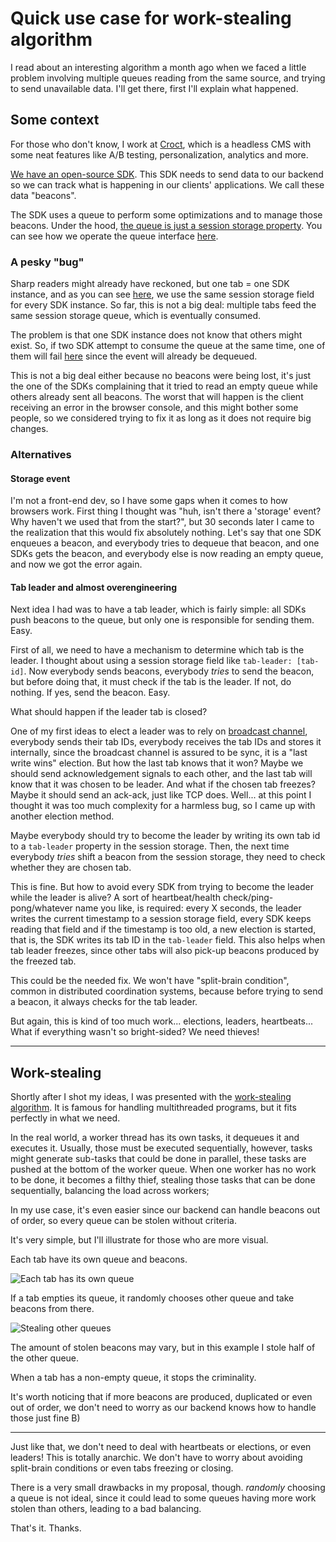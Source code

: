 # Quick use case for work-stealing algorithm

I read about an interesting algorithm a month ago when we faced a little problem involving multiple queues reading from the same source, and trying to send unavailable data. I'll get there, first I'll explain what happened.

## Some context

For those who don't know, I work at [Croct](https://croct.com/), which is a headless CMS with some neat features like A/B testing, personalization, analytics and more.

[We have an open-source SDK](https://github.com/croct-tech/sdk-js). This SDK needs to send data to our backend so we can track what is happening in our clients' applications. We call these data "beacons".

The SDK uses a queue to perform some optimizations and to manage those beacons. Under the hood, [the queue is just a session storage property](https://github.com/croct-tech/sdk-js/blob/2da50e3fcb810d77bcd2a867c9bb7b0269d1dc41/src/container.ts#L303-L311). You can see how we operate the queue interface [here](https://github.com/croct-tech/sdk-js/blob/2da50e3fcb810d77bcd2a867c9bb7b0269d1dc41/src/channel/queuedChannel.ts).

### A pesky "bug"

Sharp readers might already have reckoned, but one tab = one SDK instance, and as you can see [here](https://github.com/croct-tech/sdk-js/blob/2da50e3fcb810d77bcd2a867c9bb7b0269d1dc41/src/container.ts#L336-L339), we use the same session storage field for every SDK instance. So far, this is not a big deal: multiple tabs feed the same session storage queue, which is eventually consumed.

The problem is that one SDK instance does not know that others might exist. So, if two SDK attempt to consume the queue at the same time, one of them will fail [here](https://github.com/croct-tech/sdk-js/blob/2da50e3fcb810d77bcd2a867c9bb7b0269d1dc41/src/queue/persistentQueue.ts#L47-L49) since the event will already be dequeued.

This is not a big deal either because no beacons were being lost, it's just the one of the SDKs complaining that it tried to read an empty queue while others already sent all beacons. The worst that will happen is the client receiving an error in the browser console, and this might bother some people, so we considered trying to fix it as long as it does not require big changes.

### Alternatives

#### Storage event

I'm not a front-end dev, so I have some gaps when it comes to how browsers work. First thing I thought was "huh, isn't there a 'storage' event? Why haven't we used that from the start?", but 30 seconds later I came to the realization that this would fix absolutely nothing. Let's say that one SDK enqueues a beacon, and everybody tries to dequeue that beacon, and one SDKs gets the beacon, and everybody else is now reading an empty queue, and now we got the error again.

#### Tab leader and almost overengineering

Next idea I had was to have a tab leader, which is fairly simple: all SDKs push beacons to the queue, but only one is responsible for sending them. Easy.

First of all, we need to have a mechanism to determine which tab is the leader. I thought about using a session storage field like `tab-leader: [tab-id]`. Now everybody sends beacons, everybody _tries_ to send the beacon, but before doing that, it must check if the tab is the leader. If not, do nothing. If yes, send the beacon. Easy.

What should happen if the leader tab is closed?

One of my first ideas to elect a leader was to rely on [broadcast channel](https://developer.mozilla.org/en-US/docs/Web/API/BroadcastChannel), everybody sends their tab IDs, everybody receives the tab IDs and stores it internally, since the broadcast channel is assured to be sync, it is a "last write wins" election. But how the last tab knows that it won? Maybe we should send acknowledgement signals to each other, and the last tab will know that it was chosen to be leader. And what if the chosen tab freezes? Maybe it should send an ack-ack, just like TCP does. Well... at this point I thought it was too much complexity for a harmless bug, so I came up with another election method.

Maybe everybody should try to become the leader by writing its own tab id to a `tab-leader` property in the session storage. Then, the next time everybody _tries_ shift a beacon from the session storage, they need to check whether they are chosen tab.

This is fine. But how to avoid every SDK from trying to become the leader while the leader is alive? A sort of heartbeat/health check/ping-pong/whatever name you like, is required: every X seconds, the leader writes the current timestamp to a session storage field, every SDK keeps reading that field and if the timestamp is too old, a new election is started, that is, the SDK writes its tab ID in the `tab-leader` field. This also helps when tab leader freezes, since other tabs will also pick-up beacons produced by the freezed tab.

This could be the needed fix. We won't have "split-brain condition", common in distributed coordination systems, because before trying to send a beacon, it always checks for the tab leader.

But again, this is kind of too much work... elections, leaders, heartbeats... What if everything wasn't so bright-sided? We need thieves!


---

## Work-stealing

Shortly after I shot my ideas, I was presented with the [work-stealing algorithm](https://en.wikipedia.org/wiki/Work_stealing). It is famous for handling multithreaded programs, but it fits perfectly in what we need.

In the real world, a worker thread has its own tasks, it dequeues it and executes it. Usually, those must be executed sequentially, however, tasks might generate sub-tasks that could be done in parallel, these tasks are pushed at the bottom of the worker queue. When one worker has no work to be done, it becomes a filthy thief, stealing those tasks that can be done sequentially, balancing the load across workers;

In my use case, it's even easier since our backend can handle beacons out of order, so every queue can be stolen without criteria.

It's very simple, but I'll illustrate for those who are more visual.

Each tab have its own queue and beacons.

![Each tab has its own queue](https://cdn.denis.my/assets//full-queues.png)

If a tab empties its queue, it randomly chooses other queue and take beacons from there.


![Stealing other queues](https://cdn.denis.my/assets//empty-queue.png)

The amount of stolen beacons may vary, but in this example I stole half of the other queue.

When a tab has a non-empty queue, it stops the criminality.

It's worth noticing that if more beacons are produced, duplicated or even out of order, we don't need to worry as our backend knows how to handle those just fine B)

---

Just like that, we don't need to deal with heartbeats or elections, or even leaders! This is totally anarchic. We don't have to worry about avoiding split-brain conditions or even tabs freezing or closing.

There is a very small drawbacks in my proposal, though. _randomly_ choosing a queue is not ideal, since it could lead to some queues having more work stolen than others, leading to a bad balancing.

That's it. Thanks.


